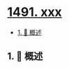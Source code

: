 # [1491. xxx](https://github.com/Tdahuyou/TNotes.leetcode/tree/main/notes/1491.%20xxx)

<!-- region:toc -->

- [1. 📝 概述](#1--概述)

<!-- endregion:toc -->

## 1. 📝 概述
